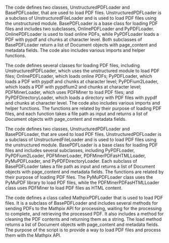 The code defines two classes, UnstructuredPDFLoader and BasePDFLoader, that are used to load PDF files. UnstructuredPDFLoader is a subclass of UnstructuredFileLoader and is used to load PDF files using the unstructured module. BasePDFLoader is a base class for loading PDF files and includes two subclasses, OnlinePDFLoader and PyPDFLoader. OnlinePDFLoader is used to load online PDFs, while PyPDFLoader loads a PDF with pypdf and chunks at character level. Both subclasses of BasePDFLoader return a list of Document objects with page_content and metadata fields. The code also includes various imports and helper functions.

The code defines several classes for loading PDF files, including UnstructuredPDFLoader, which uses the unstructured module to load PDF files; OnlinePDFLoader, which loads online PDFs; PyPDFLoader, which loads a PDF with pypdf and chunks at character level; PyPDFium2Loader, which loads a PDF with pypdfium2 and chunks at character level; PDFMinerLoader, which uses PDFMiner to load PDF files; and PyPDFDirectoryLoader, which loads a directory with PDF files with pypdf and chunks at character level. The code also includes various imports and helper functions. The functions are related by their purpose of loading PDF files, and each function takes a file path as input and returns a list of Document objects with page_content and metadata fields.

The code defines two classes, UnstructuredPDFLoader and BasePDFLoader, that are used to load PDF files. UnstructuredPDFLoader is a subclass of UnstructuredFileLoader and is used to load PDF files using the unstructured module. BasePDFLoader is a base class for loading PDF files and includes several subclasses, including PyPDFLoader, PyPDFium2Loader, PDFMinerLoader, PDFMinerPDFasHTMLLoader, PyMuPDFLoader, and PyPDFDirectoryLoader. Each subclass of BasePDFLoader takes a file path as input and returns a list of Document objects with page_content and metadata fields. The functions are related by their purpose of loading PDF files. The PyMuPDFLoader class uses the PyMuPDF library to load PDF files, while the PDFMinerPDFasHTMLLoader class uses PDFMiner to load PDF files as HTML content.

The code defines a class called MathpixPDFLoader that is used to load PDF files. It is a subclass of BasePDFLoader and includes several methods for sending PDFs to the Mathpix API for processing, waiting for the processing to complete, and retrieving the processed PDF. It also includes a method for cleaning the PDF contents and returning them as a string. The load method returns a list of Document objects with page_content and metadata fields. The purpose of the script is to provide a way to load PDF files and process them with the Mathpix API.

